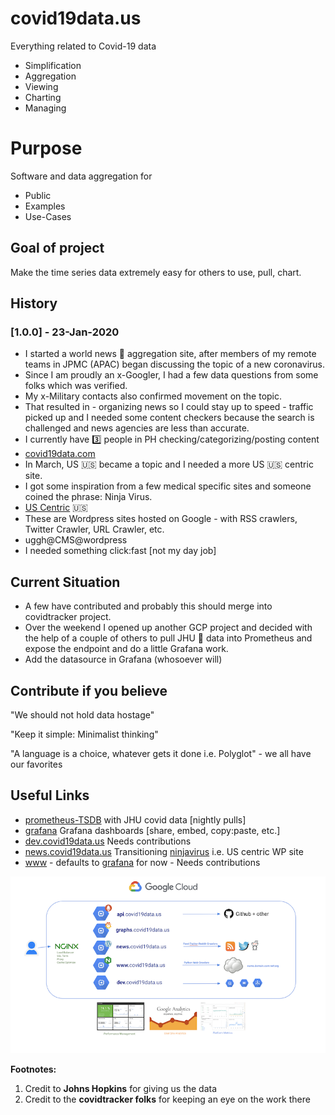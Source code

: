 # covid19data.us

Everything related to Covid-19 data

- Simplification
- Aggregation
- Viewing
- Charting
- Managing

# Purpose

Software and data aggregation for

- Public 
- Examples
- Use-Cases 

## Goal of project

Make the time series data extremely easy for others to use, pull, chart.

## History

### [1.0.0] - 23-Jan-2020

- I started a world news :newspaper: aggregation site, after members of my remote teams in JPMC (APAC)  began discussing the topic of a new coronavirus. 
- Since I am proudly an x-Googler, I had a few data questions from some folks which was verified. 
- My x-Military contacts also confirmed movement on the topic. 
- That resulted in - organizing news so I could stay up to speed - traffic picked up and I needed some content checkers because the search is challenged and news agencies are less than accurate. 
- I currently have :three: people in PH checking/categorizing/posting content
- [covid19data.com](https://covid19data.com)
- In March, US :us: became a topic and I needed a more US :us: centric site. 
- I got some inspiration from a few medical specific sites and someone coined the phrase: Ninja Virus.
- [US Centric](https://ninjavirus.com) :us:
- These are Wordpress sites hosted on Google - with RSS crawlers, Twitter Crawler, URL Crawler, etc. 
- uggh@CMS@wordpress 
- I needed something click:fast [not my day job]

## Current Situation

- A few have contributed and probably this should merge into covidtracker project. 
- Over the weekend I opened up another GCP project and decided with the help of a couple of others to pull JHU :school: data into Prometheus and expose the endpoint and do a little Grafana work. 
- Add the datasource in Grafana (whosoever will)



## Contribute if you believe

"We should not hold data hostage"

"Keep it simple: Minimalist thinking"

"A language is a choice, whatever gets it done i.e. Polyglot" - we all have our favorites

## Useful Links

- [prometheus-TSDB](api.covid19data.us) with JHU covid data [nightly pulls]
- [grafana](graphs.covid19data.us) Grafana dashboards [share, embed, copy:paste, etc.]
- [dev.covid19data.us](dev.covid19data.us) Needs contributions
- [news.covid19data.us](news.covid19data.us) Transitioning [ninjavirus](https://ninjavirus.com) i.e. US centric WP site
- [www](graphs.covid19data.us) - defaults to [grafana](graphs.covid19data.us) for now - Needs contributions

![](images/smaller_gcp_setup.png)

**Footnotes:**

1. Credit to __**Johns Hopkins**__ for giving us the data
1. Credit to the __**covidtracker folks**__ for keeping an eye on the work there